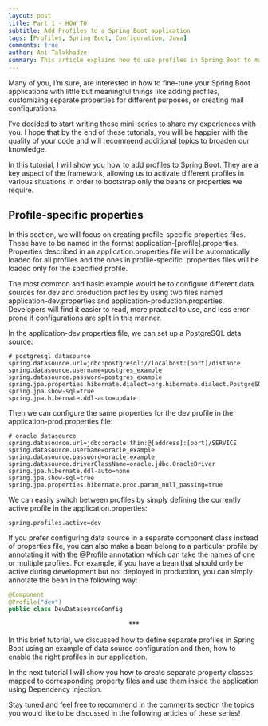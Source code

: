 ```yaml
---
layout: post
title: Part 1 - HOW TO
subtitle: Add Profiles to a Spring Boot application
tags: [Profiles, Spring Boot, Configuration, Java]
comments: true
author: Ani Talakhadze
summary: This article explains how to use profiles in Spring Boot to manage environment-specific configurations. By creating profile-based property files and activating profiles as needed, you can easily switch between setups like development and production—making your application more flexible and maintainable.
---
```


Many of you, I’m sure, are interested in how to fine-tune your Spring Boot applications with little but meaningful things like adding profiles, customizing separate properties for different purposes, or creating mail configurations.

I’ve decided to start writing these mini-series to share my experiences with you. I hope that by the end of these tutorials, you will be happier with the quality of your code and will recommend additional topics to broaden our knowledge.

In this tutorial, I will show you how to add profiles to Spring Boot. They are a key aspect of the framework, allowing us to activate different profiles in various situations in order to bootstrap only the beans or properties we require.

## Profile-specific properties  

In this section, we will focus on creating profile-specific properties files. These have to be named in the format application-[profile].properties. Properties described in an application.properties file will be automatically loaded for all profiles and the ones in profile-specific .properties files will be loaded only for the specified profile.

The most common and basic example would be to configure different data sources for dev and production profiles by using two files named application-dev.properties and application-production.properties. Developers will find it easier to read, more practical to use, and less error-prone if configurations are split in this manner.

In the application-dev.properties file, we can set up a PostgreSQL data source:

```properties
# postgresql datasource
spring.datasource.url=jdbc:postgresql://localhost:[port]/distance
spring.datasource.username=postgres_example
spring.datasource.password=postgres_example
spring.jpa.properties.hibernate.dialect=org.hibernate.dialect.PostgreSQLDialect
spring.jpa.show-sql=true
spring.jpa.hibernate.ddl-auto=update
```

Then we can configure the same properties for the dev profile in the application-prod.properties file:

```properties
# oracle datasource
spring.datasource.url=jdbc:oracle:thin:@[address]:[port]/SERVICE
spring.datasource.username=oracle_example
spring.datasource.password=oracle_example
spring.datasource.driverClassName=oracle.jdbc.OracleDriver
spring.jpa.hibernate.ddl-auto=none
spring.jpa.show-sql=true
spring.jpa.properties.hibernate.proc.param_null_passing=true
```

We can easily switch between profiles by simply defining the currently active profile in the application.properties:

```properties
spring.profiles.active=dev
```

If you prefer configuring data source in a separate component class instead of properties file, you can also make a bean belong to a particular profile by annotating it with the @Profile annotation which can take the names of one or multiple profiles. For example, if you have a bean that should only be active during development but not deployed in production, you can simply annotate the bean in the following way:

```java
@Component 
@Profile("dev") 
public class DevDatasourceConfig
```

<center>***</center>

In this brief tutorial, we discussed how to define separate profiles in Spring Boot using an example of data source configuration and then, how to enable the right profiles in our application.

In the next tutorial I will show you how to create separate property classes mapped to corresponding property files and use them inside the application using Dependency Injection.

Stay tuned and feel free to recommend in the comments section the topics you would like to be discussed in the following articles of these series!


